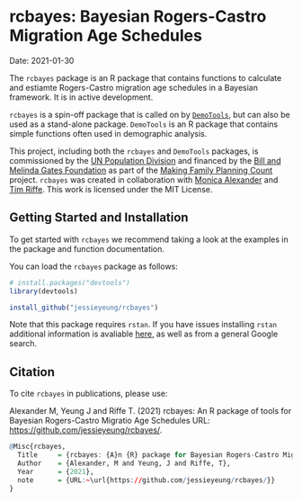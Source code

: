 
# rcbayes: Bayesian Rogers-Castro Migration Age Schedules

Date: 2021-01-30

The `rcbayes` package is an R package that contains functions to
calculate and estiamte Rogers-Castro migration age schedules in a
Bayesian framework. It is in active development.

`rcbayes` is a spin-off package that is called on by
[`DemoTools`](https://github.com/timriffe/DemoTools/), but can also be
used as a stand-alone package. `DemoTools` is an R package that contains
simple functions often used in demographic analysis.

This project, including both the `rcbayes` and `DemoTools` packages, is
commissioned by the [UN Population
Division](http://www.un.org/en/development/desa/population/) and
financed by the [Bill and Melinda Gates
Foundation](https://www.gatesfoundation.org/) as part of the [Making
Family Planning
Count](http://www.un.org/en/development/desa/population/projects/making-family-planning-count/index.shtml)
project. `rcbayes` was created in collaboration with [Monica
Alexander](https://www.monicaalexander.com/) and [Tim
Riffe](https://github.com/timriffe/). This work is licensed under the
MIT License.

## Getting Started and Installation

To get started with `rcbayes` we recommend taking a look at the examples
in the package and function documentation.

You can load the `rcbayes` package as follows:

``` r
# install.packages("devtools")
library(devtools)

install_github("jessieyeung/rcbayes")
```

Note that this package requires `rstan`. If you have issues installing
`rstan` additional information is avaliable
[here](https://github.com/stan-dev/rstan/wiki), as well as from a
general Google search.

## Citation

To cite `rcbayes` in publications, please use:

Alexander M, Yeung J and Riffe T. (2021) rcbayes: An R package of tools
for Bayesian Rogers-Castro Migratio Age Schedules URL:
<https://github.com/jessieyeung/rcbayes/>.

``` r
@Misc{rcbayes,
  Title     = {rcbayes: {A}n {R} package for Bayesian Rogers-Castro Migration Age Schedules},
  Author    = {Alexander, M and Yeung, J and Riffe, T},
  Year      = {2021},
  note      = {URL:~\url{https://github.com/jessieyeung/rcbayes/}}
}
```
